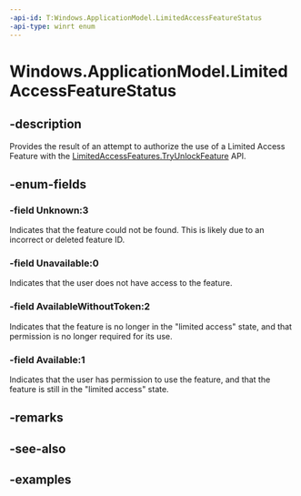 ```yaml
---
-api-id: T:Windows.ApplicationModel.LimitedAccessFeatureStatus
-api-type: winrt enum
---
```


<!-- Enumeration syntax.
public enum LimitedAccessFeatureStatus : int 
-->

# Windows.ApplicationModel.LimitedAccessFeatureStatus

## -description

Provides the result of an attempt to authorize the use of a Limited Access Feature with the [LimitedAccessFeatures.TryUnlockFeature](limitedaccessfeatures_tryunlockfeature_180193416.md) API.

## -enum-fields
### -field Unknown:3

Indicates that the feature could not be found. This is likely due to an incorrect or deleted feature ID.

### -field Unavailable:0

Indicates that the user does not have access to the feature.

### -field AvailableWithoutToken:2

Indicates that the feature is no longer in the "limited access" state, and that permission is no longer required for its use.

### -field Available:1

Indicates that the user has permission to use the feature, and that the feature is still in the "limited access" state.

## -remarks

## -see-also

## -examples

